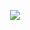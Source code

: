 <p align="center">
  <img src="https://capsule-render-vercel.app/api?text=Hello!&animation=fadeIn&type=waving&color=gradient&height=100"/>
</p>
